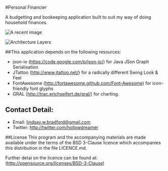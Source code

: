 #Personal Financier

A budgetting and bookeeping application built to suit my way of doing household finances.

![A recent image](https://p.twimg.com/At3ZX2hCAAESHzo.png:large) 

![Architecture Layers](https://p.twimg.com/AsfwyrBCEAEoGza.png:large)

##This application depends on the following resources:
  * json-io (<https://code.google.com/p/json-io/>) for Java JSon Graph Serialisation
  * JTattoo (<http://www.jtattoo.net/>) for a radically different Swing Look & Feel
  * FontAwesome (<http://fortawesome.github.com/Font-Awesome>) for icon-friendly font glyphs 
  * GRAL (<http://trac.erichseifert.de/gral/>) for charting. 
  
## Contact Detail:
- Email: lindsay.w.bradford@gmail.com
- Twitter: http://twitter.com/hollowdreamer

##License
This program and the accompanying materials are made available 
under the terms of the BSD 3-Clause licence which accompanies 
this distribution in the file LICENCE.md. 

Further detai on the licence can be found at:
(<http://opensource.org/licenses/BSD-3-Clause>)
